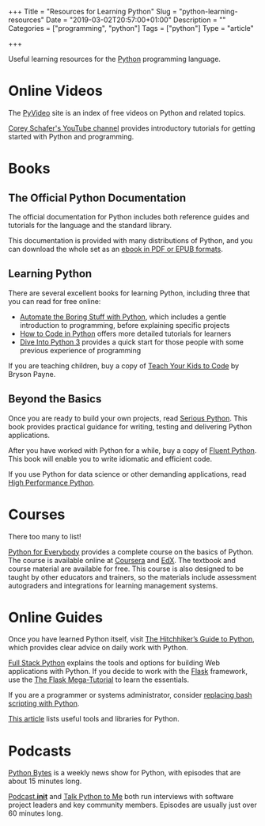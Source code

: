 +++
Title = "Resources for Learning Python"
Slug = "python-learning-resources"
Date = "2019-03-02T20:57:00+01:00"
Description = ""
Categories = ["programming", "python"]
Tags = ["python"]
Type = "article"

+++

Useful learning resources for the [Python](https://www.python.org/) programming language.

<!--more-->

# Online Videos

The [PyVideo](https://pyvideo.org/) site is an index of free videos on Python and related topics.

[Corey Schafer's YouTube channel](https://www.youtube.com/channel/UCCezIgC97PvUuR4_gbFUs5g) provides introductory tutorials for getting started with Python and programming.

# Books

## The Official Python Documentation 

The official documentation for Python includes both reference guides and tutorials for the language and the standard library.  

This documentation is provided with many distributions of Python, and you can download the whole set as an [ebook in PDF or EPUB formats](https://docs.python.org/3/download.html).

## Learning Python

There are several excellent books for learning Python, including three that you can read for free online:

- [Automate the Boring Stuff with Python](http://automatetheboringstuff.com/), which includes a gentle introduction to programming, before explaining specific projects
- [How to Code in Python](https://www.digitalocean.com/community/tutorials/digitalocean-ebook-how-to-code-in-python) offers more detailed tutorials for learners 
- [Dive Into Python 3](https://www.diveinto.org/python3/) provides a quick start for those people with some previous experience of programming

If you are teaching children, buy a copy of [Teach Your Kids to Code](https://nostarch.com/teachkids) by Bryson Payne.

## Beyond the Basics

Once you are ready to build your own projects, read [Serious Python](https://serious-python.com/). This book provides practical guidance for writing, testing and delivering Python applications.

After you have worked with Python for a while, buy a copy of [Fluent Python](https://www.oreilly.com/library/view/fluent-python/9781491946237/). This book will enable you to write idiomatic and efficient code.

If you use Python for data science or other demanding applications, read [High Performance Python](https://www.oreilly.com/library/view/high-performance-python/9781449361747/).

# Courses

There too many to list!

[Python for Everybody](https://www.py4e.com/) provides a complete course on the basics of Python. The course is available online at [Coursera](https://www.coursera.org/specializations/python) and [EdX](https://www.edx.org/course/programming-for-everybody-getting-started-with-python). The textbook and course material are available for free. This course is also designed to be taught by other educators and trainers, so the materials include assessment autograders and integrations for learning management systems. 

# Online Guides

Once you have learned Python itself, visit [The Hitchhiker’s Guide to Python](http://docs.python-guide.org), which provides clear advice on daily work with Python.

[Full Stack Python](https://www.fullstackpython.com) explains the tools and options for building Web applications with Python. If you decide to work with the [Flask](http://flask.pocoo.org/) framework, use the [The Flask Mega-Tutorial](https://blog.miguelgrinberg.com/post/the-flask-mega-tutorial-part-i-hello-world) to learn the essentials. 

If you are a programmer or systems administrator, consider [replacing bash scripting with Python](https://github.com/ninjaaron/replacing-bash-scripting-with-python).

[This article](https://www.stuartellis.name/articles/python-toolbox) lists useful tools and libraries for Python.

# Podcasts

[Python Bytes](https://pythonbytes.fm/) is a weekly news show for Python, with episodes that are about 15 minutes long.

[Podcast.__init__](https://www.pythonpodcast.com/) and [Talk Python to Me](https://talkpython.fm/) both run interviews with software project leaders and key community members. Episodes are usually just over 60 minutes long. 

